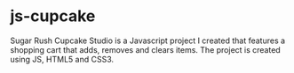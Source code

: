 # js-cupcake

Sugar Rush Cupcake Studio is a Javascript project I created that features a shopping cart that adds, removes and clears items. The project is created using JS, HTML5 and CSS3.
